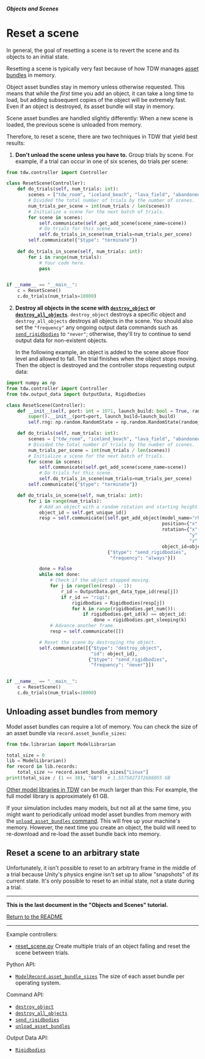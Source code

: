 ##### Objects and Scenes

# Reset a scene

In general, the goal of resetting a scene is to revert the scene and its objects to an initial state. 

Resetting a scene is typically very fast because of how TDW manages [asset bundles](https://docs.unity3d.com/Manual/AssetBundlesIntro.html) in memory.

Object asset bundles stay in memory unless otherwise requested. This means that while the *first* time you add an object, it can take a long time to load, but adding subsequent copies of the object will be extremely fast. Even if an object is destroyed, its asset bundle will stay in memory.

Scene asset bundles are handled slightly differently: When a new scene is loaded, the previous scene is unloaded from memory.

Therefore, to reset a scene, there are two techniques in TDW that yield best results:

1. **Don't unload the scene unless you have to.** Group trials by scene. For example, if a trial can occur in one of six scenes, do trials per scene:

```python
from tdw.controller import Controller

class ResetScene(Controller):
    def do_trials(self, num_trials: int):
        scenes = ["tdw_room", "iceland_beach", "lava_field", "abandoned_factory"]
        # Divided the total number of trials by the number of scenes.
        num_trials_per_scene = int(num_trials / len(scenes))
        # Initialize a scene for the next batch of trials.
        for scene in scenes:
            self.communicate(self.get_add_scene(scene_name=scene))
            # Do trials for this scene.
            self.do_trials_in_scene(num_trials=num_trials_per_scene)
        self.communicate({"$type": "terminate"})
               
    def do_trials_in_scene(self, num_trials: int):
        for i in range(num_trials):
            # Your code here.
            pass


if __name__ == "__main__":
    c = ResetScene()
    c.do_trials(num_trials=10000)
```

2. **Destroy all objects in the scene with [`destroy_object`](../../api/command_api.md#destroy_object) or [`destroy_all_objects`](../../api/command_api.md#destroy_all_objects)**. `destroy_object` destroys a specific object and `destroy_all_objects` destroys all objects in the scene. You should also set the `"frequency"` any ongoing output data commands such as [`send_rigidbodies`](../../api/command_api.md#send_rigidbodies) to `"never"`; otherwise, they'll try to continue to send output data for non-existent objects.

   In the following example, an object is added to the scene above floor level and allowed to fall. The trial finishes when the object stops moving. Then the object is destroyed and the controller stops requesting output data:

```python
import numpy as np
from tdw.controller import Controller
from tdw.output_data import OutputData, Rigidbodies

class ResetScene(Controller):
    def __init__(self, port: int = 1071, launch_build: bool = True, random_seed: int = 0):
        super().__init__(port=port, launch_build=launch_build)
        self.rng: np.random.RandomState = np.random.RandomState(random_seed)

    def do_trials(self, num_trials: int):
        scenes = ["tdw_room", "iceland_beach", "lava_field", "abandoned_factory"]
        # Divided the total number of trials by the number of scenes.
        num_trials_per_scene = int(num_trials / len(scenes))
        # Initialize a scene for the next batch of trials.
        for scene in scenes:
            self.communicate(self.get_add_scene(scene_name=scene))
            # Do trials for this scene.
            self.do_trials_in_scene(num_trials=num_trials_per_scene)
        self.communicate({"$type": "terminate"})

    def do_trials_in_scene(self, num_trials: int):
        for i in range(num_trials):
            # Add an object with a random rotation and starting height.
            object_id = self.get_unique_id()
            resp = self.communicate([self.get_add_object(model_name="rh10",
                                                         position={"x": 0, "y": self.rng.uniform(1.6, 3), "z": 0},
                                                         rotation={"x": self.rng.uniform(-360, 360),
                                                                   "y": self.rng.uniform(-360, 360),
                                                                   "z": self.rng.uniform(-360, 360)},
                                                         object_id=object_id),
                                     {"$type": "send_rigidbodies",
                                      "frequency": "always"}])

            done = False
            while not done:
                # Check if the object stopped moving.
                for j in range(len(resp) - 1):
                    r_id = OutputData.get_data_type_id(resp[j])
                    if r_id == "rigi":
                        rigidbodies = Rigidbodies(resp[j])
                        for k in range(rigidbodies.get_num()):
                            if rigidbodies.get_id(k) == object_id:
                                done = rigidbodies.get_sleeping(k)
                # Advance another frame.
                resp = self.communicate([])

            # Reset the scene by destroying the object.
            self.communicate([{"$type": "destroy_object",
                               "id": object_id},
                              {"$type": "send_rigidbodies",
                               "frequency": "never"}])


if __name__ == "__main__":
    c = ResetScene()
    c.do_trials(num_trials=10000)
```

## Unloading asset bundles from memory

Model asset bundles can require a lot of memory. You can check the size of an asset bundle via `record.asset_bundle_sizes`:

```python
from tdw.librarian import ModelLibrarian

total_size = 0
lib = ModelLibrarian()
for record in lib.records:
    total_size += record.asset_bundle_sizes["Linux"]
print(total_size / (1 << 30), "GB")  # 1.5575027372688055 GB
```

[Other model libraries in TDW](../3d_models/overview.md) can be much larger than this: For example, the full model library is approximately 61 GB.

If your simulation includes many models, but not all at the same time, you might want to periodically unload model asset bundles from memory with the [`unload_asset_bundles` command](../../api/command_api.md#unload_asset_bundles). This will free up your machine's memory. However, the next time you create an object, the build will need to re-download and re-load the asset bundle back into memory.

## Reset a scene to an arbitrary state

Unfortunately, it isn't possible to reset to an arbitrary frame in the middle of a trial because Unity's physics engine isn't set up to allow "snapshots" of its current state. It's only possible to reset to an initial state, not a state during a trial.

***

**This is the last document in the "Objects and Scenes" tutorial.**

[Return to the README](../../README.md)

***

Example controllers:

- [reset_scene.py](https://github.com/threedworld-mit/tdw/blob/master/Python/example_controllers/objects_and_scenes/reset_scene.py) Create multiple trials of an object falling and reset the scene between trials.

Python API:

- [`ModelRecord.asset_bundle_sizes`](../../python/librarian/model_librarian.md) The size of each asset bundle per operating system.

Command API:

- [`destroy_object`](../../api/command_api.md#destroy_object)
- [`destroy_all_objects`](../../api/command_api.md#destroy_all_objects)
- [`send_rigidbodies`](../../api/command_api.md#send_rigidbodies)
- [`unload_asset_bundles`](../../api/command_api.md#unload_asset_bundles)

Output Data API:

- [`Rigidbodies`](../../api/output_data.md#Rigidbodies)

